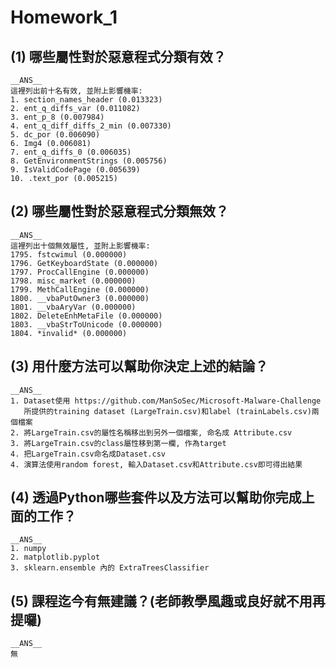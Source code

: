 Homework_1
=====

(1) 哪些屬性對於惡意程式分類有效？
-----
    __ANS__
    這裡列出前十名有效, 並附上影響機率:
    1. section_names_header (0.013323)
    2. ent_q_diffs_var (0.011082)
    3. ent_p_8 (0.007984)
    4. ent_q_diff_diffs_2_min (0.007330)
    5. dc_por (0.006090)
    6. Img4 (0.006081)
    7. ent_q_diffs_0 (0.006035)
    8. GetEnvironmentStrings (0.005756)
    9. IsValidCodePage (0.005639)
    10. .text_por (0.005215)

(2) 哪些屬性對於惡意程式分類無效？
-----
    __ANS__
    這裡列出十個無效屬性, 並附上影響機率:
    1795. fstcwimul (0.000000)
    1796. GetKeyboardState (0.000000)
    1797. ProcCallEngine (0.000000)
    1798. misc_market (0.000000)
    1799. MethCallEngine (0.000000)
    1800. __vbaPutOwner3 (0.000000)
    1801. __vbaAryVar (0.000000)
    1802. DeleteEnhMetaFile (0.000000)
    1803. __vbaStrToUnicode (0.000000)
    1804. *invalid* (0.000000)


(3) 用什麼方法可以幫助你決定上述的結論？
-----
    __ANS__
    1. Dataset使用 https://github.com/ManSoSec/Microsoft-Malware-Challenge
       所提供的training dataset (LargeTrain.csv)和label (trainLabels.csv)兩個檔案
    2. 將LargeTrain.csv的屬性名稱移出到另外一個檔案, 命名成 Attribute.csv
    3. 將LargeTrain.csv的class屬性移到第一欄, 作為target
    4. 把LargeTrain.csv命名成Dataset.csv
    4. 演算法使用random forest, 輸入Dataset.csv和Attribute.csv即可得出結果

(4) 透過Python哪些套件以及方法可以幫助你完成上面的工作？
-----
    __ANS__
    1. numpy
    2. matplotlib.pyplot
    3. sklearn.ensemble 內的 ExtraTreesClassifier

(5) 課程迄今有無建議？(老師教學風趣或良好就不用再提囉)
-----
    __ANS__
    無